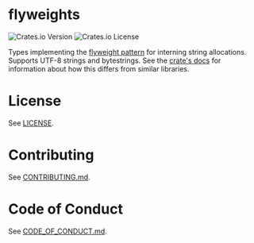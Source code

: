 # flyweights

![Crates.io Version](https://img.shields.io/crates/v/flyweights)
![Crates.io License](https://img.shields.io/crates/l/flyweights)

Types implementing the [flyweight pattern] for interning string allocations. Supports UTF-8 strings
and bytestrings. See the [crate's docs](https://docs.rs/flyweights) for information about how this
differs from similar libraries.

# License

See [LICENSE](LICENSE).

# Contributing

See [CONTRIBUTING.md](CONTRIBUTING.md).

# Code of Conduct

See [CODE_OF_CONDUCT.md](CODE_OF_CONDUCT.md).

[flyweight pattern]: https://en.wikipedia.org/wiki/Flyweight_pattern

